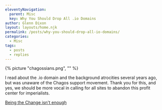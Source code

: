 ```yaml
---
eleventyNavigation:
  parent: Misc
  key: Why You Should Drop All .io Domains
author: Glenn Dixon
layout: layouts/home.njk
permalink: /posts/why-you-should-drop-all-io-domains/
categories:
  - Misc
tags:
  - posts
  - replies
---
```

{% picture "chagossians.png", "" %}

I read about the .io domain and the background atrocities several years ago, but was unaware of the Chagos support movement. Thank you for this, and yes, we should be more vocal in calling for all sites to abandon this profit center for imperialists.

[Being the Change isn't enough](https://ascraeus.org/being-the-change-isn-t-enough/)
